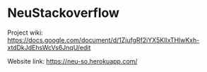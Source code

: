 # NeuStackoverflow

Project wiki: https://docs.google.com/document/d/1ZjufgRf2iYX5KIlxTHlwKxh-xtdDkJdEhsWcVs6JnqU/edit

Website link: https://neu-so.herokuapp.com/
